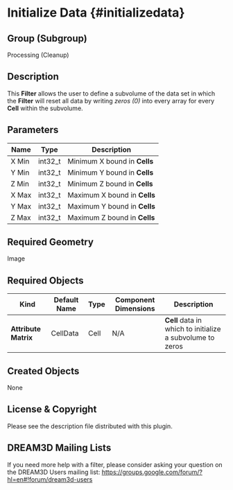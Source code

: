 Initialize Data {#initializedata}
=============

## Group (Subgroup) ##
Processing (Cleanup)

## Description ##
This **Filter** allows the user to define a subvolume of the data set in which the **Filter** will reset all data by writing *zeros (0)* into every array for every **Cell** within the subvolume.

## Parameters ##
| Name | Type | Description |
|------|------|------|
| X Min | int32_t | Minimum X bound in **Cells** |
| Y Min | int32_t | Minimum Y bound in **Cells** |
| Z Min | int32_t | Minimum Z bound in **Cells** |
| X Max | int32_t | Maximum X bound in **Cells** |
| Y Max | int32_t | Maximum Y bound in **Cells** |
| Z Max | int32_t | Maximum Z bound in **Cells** |

## Required Geometry ##
Image 

## Required Objects ##
| Kind | Default Name | Type | Component Dimensions | Description |
|------|--------------|-------------|---------|-----|
| **Attribute Matrix** | CellData | Cell | N/A | **Cell** data in which to initialize a subvolume to zeros |

## Created Objects ##
None

## License & Copyright ##

Please see the description file distributed with this plugin.

## DREAM3D Mailing Lists ##

If you need more help with a filter, please consider asking your question on the DREAM3D Users mailing list:
https://groups.google.com/forum/?hl=en#!forum/dream3d-users


